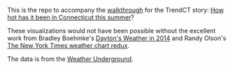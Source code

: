 This is the repo to accompany the [walkthrough](http://trendct.github.io/weather/temperatures.html) for the TrendCT story: [How hot has it been in Connecticut this summer](http://trendct.org/2015/08/24/how-hot-has-it…ut-this-summer/ )?

These visualizations would not have been possible without the excellent work from Bradley Boehmke's [Dayton's Weather in 2014](https://rpubs.com/bradleyboehmke/weather_graphic) and Randy Olson's [The New York Times weather chart redux](http://www.randalolson.com/2015/08/13/the-new-york-times-weather-chart-redux/).

The data is from the [Weather Underground](http://www.wunderground.com).